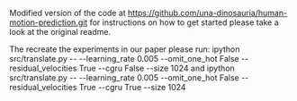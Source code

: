 Modified version of the code at https://github.com/una-dinosauria/human-motion-prediction.git
for instructions on how to get started please take a look at the original readme.

The recreate the experiments in our paper please run:
ipython src/translate.py -- --learning_rate 0.005 --omit_one_hot False --residual_velocities True --cgru False --size 1024
and 
ipython src/translate.py -- --learning_rate 0.005 --omit_one_hot False --residual_velocities True --cgru True --size 1024

